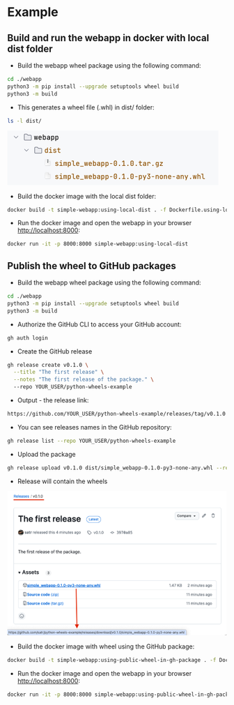 # Example

## Build and run the webapp in docker with local dist folder
* Build the webapp wheel package using the following command:
```bash
cd ./webapp
python3 -m pip install --upgrade setuptools wheel build
python3 -m build
```
* This generates a wheel file (.whl) in dist/ folder:
```bash
ls -l dist/
```
![img.png](./img/dist-folder.png)
* Build the docker image with the local dist folder:
```bash
docker build -t simple-webapp:using-local-dist . -f Dockerfile.using-local-dist
```
* Run the docker image and open the webapp in your browser [http://localhost:8000](http://localhost:8000):
```bash
docker run -it -p 8000:8000 simple-webapp:using-local-dist
```

## Publish the wheel to GitHub packages
* Build the webapp wheel package using the following command:
```bash
cd ./webapp
python3 -m pip install --upgrade setuptools wheel build
python3 -m build
```
* Authorize the GitHub CLI to access your GitHub account:
```bash
gh auth login
```
* Create the GitHub release
```bash
gh release create v0.1.0 \
  --title "The first release" \
  --notes "The first release of the package." \               
  --repo YOUR_USER/python-wheels-example
```
* Output - the release link:
```bash
https://github.com/YOUR_USER/python-wheels-example/releases/tag/v0.1.0
```
* You can see releases names in the GitHub repository:
```bash
gh release list --repo YOUR_USER/python-wheels-example
```
* Upload the package
```bash
gh release upload v0.1.0 dist/simple_webapp-0.1.0-py3-none-any.whl --repo YOUR_USER/python-wheels-example
```
* Release will contain the wheels

![release](./img/repo-release.png)
* Build the docker image with wheel using the GitHub package:
```bash
docker build -t simple-webapp:using-public-wheel-in-gh-package . -f Dockerfile.using-private-wheel-in-gh-package
```
* Run the docker image and open the webapp in your browser [http://localhost:8000](http://localhost:8000):
```bash
docker run -it -p 8000:8000 simple-webapp:using-public-wheel-in-gh-package
```
